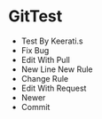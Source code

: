 # GitTest

- Test By Keerati.s
- Fix Bug
- Edit With Pull
- New Line New Rule
- Change Rule
- Edit With Request
- Newer
- Commit
